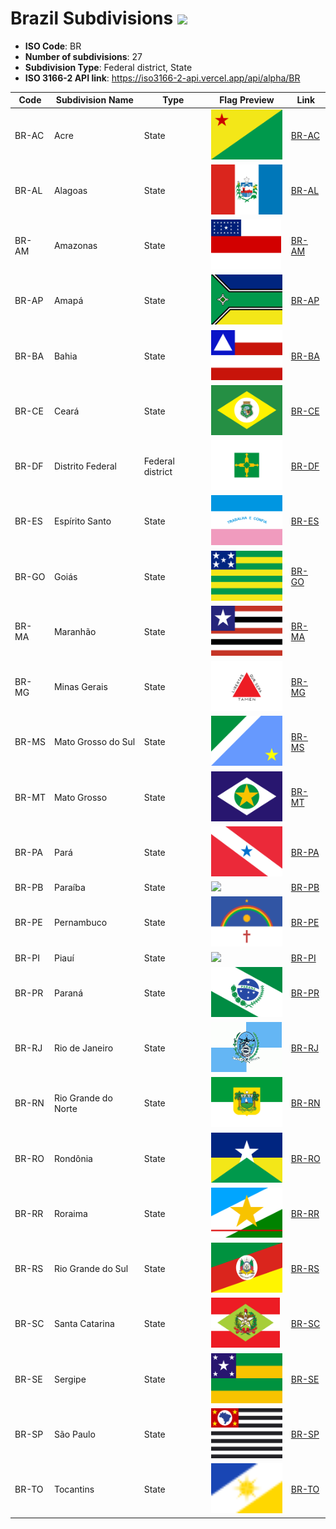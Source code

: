 # Brazil Subdivisions ![](https://flagcdn.com/h40/br.png)

- **ISO Code**: BR
- **Number of subdivisions**: 27
- **Subdivision Type**: Federal district, State
- **ISO 3166-2 API link**: https://iso3166-2-api.vercel.app/api/alpha/BR

| Code  | Subdivision Name         | Type | Flag Preview | Link |
|-------|--------------------------|--------------| -------------- |----------|
| BR-AC | Acre | State | <img src='https://raw.githubusercontent.com/amckenna41/iso3166-flag-icons/main/iso3166-2-icons/BR/BR-AC.svg' height='80'> | [BR-AC](https://github.com/amckenna41/iso3166-flag-icons/blob/main/iso3166-2-icons/BR/BR-AC.svg) |
| BR-AL | Alagoas | State | <img src='https://raw.githubusercontent.com/amckenna41/iso3166-flag-icons/main/iso3166-2-icons/BR/BR-AL.svg' height='80'> | [BR-AL](https://github.com/amckenna41/iso3166-flag-icons/blob/main/iso3166-2-icons/BR/BR-AL.svg) |
| BR-AM | Amazonas | State | <img src='https://raw.githubusercontent.com/amckenna41/iso3166-flag-icons/main/iso3166-2-icons/BR/BR-AM.svg' height='80'> | [BR-AM](https://github.com/amckenna41/iso3166-flag-icons/blob/main/iso3166-2-icons/BR/BR-AM.svg) |
| BR-AP | Amapá | State | <img src='https://raw.githubusercontent.com/amckenna41/iso3166-flag-icons/main/iso3166-2-icons/BR/BR-AP.svg' height='80'> | [BR-AP](https://github.com/amckenna41/iso3166-flag-icons/blob/main/iso3166-2-icons/BR/BR-AP.svg) |
| BR-BA | Bahia | State | <img src='https://raw.githubusercontent.com/amckenna41/iso3166-flag-icons/main/iso3166-2-icons/BR/BR-BA.svg' height='80'> | [BR-BA](https://github.com/amckenna41/iso3166-flag-icons/blob/main/iso3166-2-icons/BR/BR-BA.svg) |
| BR-CE | Ceará | State | <img src='https://raw.githubusercontent.com/amckenna41/iso3166-flag-icons/main/iso3166-2-icons/BR/BR-CE.svg' height='80'> | [BR-CE](https://github.com/amckenna41/iso3166-flag-icons/blob/main/iso3166-2-icons/BR/BR-CE.svg) |
| BR-DF | Distrito Federal | Federal district | <img src='https://raw.githubusercontent.com/amckenna41/iso3166-flag-icons/main/iso3166-2-icons/BR/BR-DF.svg' height='80'> | [BR-DF](https://github.com/amckenna41/iso3166-flag-icons/blob/main/iso3166-2-icons/BR/BR-DF.svg) |
| BR-ES | Espírito Santo | State | <img src='https://raw.githubusercontent.com/amckenna41/iso3166-flag-icons/main/iso3166-2-icons/BR/BR-ES.svg' height='80'> | [BR-ES](https://github.com/amckenna41/iso3166-flag-icons/blob/main/iso3166-2-icons/BR/BR-ES.svg) |
| BR-GO | Goiás | State | <img src='https://raw.githubusercontent.com/amckenna41/iso3166-flag-icons/main/iso3166-2-icons/BR/BR-GO.svg' height='80'> | [BR-GO](https://github.com/amckenna41/iso3166-flag-icons/blob/main/iso3166-2-icons/BR/BR-GO.svg) |
| BR-MA | Maranhão | State | <img src='https://raw.githubusercontent.com/amckenna41/iso3166-flag-icons/main/iso3166-2-icons/BR/BR-MA.svg' height='80'> | [BR-MA](https://github.com/amckenna41/iso3166-flag-icons/blob/main/iso3166-2-icons/BR/BR-MA.svg) |
| BR-MG | Minas Gerais | State | <img src='https://raw.githubusercontent.com/amckenna41/iso3166-flag-icons/main/iso3166-2-icons/BR/BR-MG.svg' height='80'> | [BR-MG](https://github.com/amckenna41/iso3166-flag-icons/blob/main/iso3166-2-icons/BR/BR-MG.svg) |
| BR-MS | Mato Grosso do Sul | State | <img src='https://raw.githubusercontent.com/amckenna41/iso3166-flag-icons/main/iso3166-2-icons/BR/BR-MS.svg' height='80'> | [BR-MS](https://github.com/amckenna41/iso3166-flag-icons/blob/main/iso3166-2-icons/BR/BR-MS.svg) |
| BR-MT | Mato Grosso | State | <img src='https://raw.githubusercontent.com/amckenna41/iso3166-flag-icons/main/iso3166-2-icons/BR/BR-MT.svg' height='80'> | [BR-MT](https://github.com/amckenna41/iso3166-flag-icons/blob/main/iso3166-2-icons/BR/BR-MT.svg) |
| BR-PA | Pará | State | <img src='https://raw.githubusercontent.com/amckenna41/iso3166-flag-icons/main/iso3166-2-icons/BR/BR-PA.svg' height='80'> | [BR-PA](https://github.com/amckenna41/iso3166-flag-icons/blob/main/iso3166-2-icons/BR/BR-PA.svg) |
| BR-PB | Paraíba | State | <img src='https://raw.githubusercontent.com/amckenna41/iso3166-flag-icons/main/iso3166-2-icons/BR/BR-PB.svg' height='80'> | [BR-PB](https://github.com/amckenna41/iso3166-flag-icons/blob/main/iso3166-2-icons/BR/BR-PB.svg) |
| BR-PE | Pernambuco | State | <img src='https://raw.githubusercontent.com/amckenna41/iso3166-flag-icons/main/iso3166-2-icons/BR/BR-PE.svg' height='80'> | [BR-PE](https://github.com/amckenna41/iso3166-flag-icons/blob/main/iso3166-2-icons/BR/BR-PE.svg) |
| BR-PI | Piauí | State | <img src='https://raw.githubusercontent.com/amckenna41/iso3166-flag-icons/main/iso3166-2-icons/BR/BR-PI.svg' height='80'> | [BR-PI](https://github.com/amckenna41/iso3166-flag-icons/blob/main/iso3166-2-icons/BR/BR-PI.svg) |
| BR-PR | Paraná | State | <img src='https://raw.githubusercontent.com/amckenna41/iso3166-flag-icons/main/iso3166-2-icons/BR/BR-PR.svg' height='80'> | [BR-PR](https://github.com/amckenna41/iso3166-flag-icons/blob/main/iso3166-2-icons/BR/BR-PR.svg) |
| BR-RJ | Rio de Janeiro | State | <img src='https://raw.githubusercontent.com/amckenna41/iso3166-flag-icons/main/iso3166-2-icons/BR/BR-RJ.png' height='80'> | [BR-RJ](https://github.com/amckenna41/iso3166-flag-icons/blob/main/iso3166-2-icons/BR/BR-RJ.svg) |
| BR-RN | Rio Grande do Norte | State | <img src='https://raw.githubusercontent.com/amckenna41/iso3166-flag-icons/main/iso3166-2-icons/BR/BR-RN.svg' height='80'> | [BR-RN](https://github.com/amckenna41/iso3166-flag-icons/blob/main/iso3166-2-icons/BR/BR-RN.svg) |
| BR-RO | Rondônia | State | <img src='https://raw.githubusercontent.com/amckenna41/iso3166-flag-icons/main/iso3166-2-icons/BR/BR-RO.svg' height='80'> | [BR-RO](https://github.com/amckenna41/iso3166-flag-icons/blob/main/iso3166-2-icons/BR/BR-RO.svg) |
| BR-RR | Roraima | State | <img src='https://raw.githubusercontent.com/amckenna41/iso3166-flag-icons/main/iso3166-2-icons/BR/BR-RR.svg' height='80'> | [BR-RR](https://github.com/amckenna41/iso3166-flag-icons/blob/main/iso3166-2-icons/BR/BR-RR.svg) |
| BR-RS | Rio Grande do Sul | State | <img src='https://raw.githubusercontent.com/amckenna41/iso3166-flag-icons/main/iso3166-2-icons/BR/BR-RS.svg' height='80'> | [BR-RS](https://github.com/amckenna41/iso3166-flag-icons/blob/main/iso3166-2-icons/BR/BR-RS.svg) |
| BR-SC | Santa Catarina | State | <img src='https://raw.githubusercontent.com/amckenna41/iso3166-flag-icons/main/iso3166-2-icons/BR/BR-SC.svg' height='80'> | [BR-SC](https://github.com/amckenna41/iso3166-flag-icons/blob/main/iso3166-2-icons/BR/BR-SC.svg) |
| BR-SE | Sergipe | State | <img src='https://raw.githubusercontent.com/amckenna41/iso3166-flag-icons/main/iso3166-2-icons/BR/BR-SE.svg' height='80'> | [BR-SE](https://github.com/amckenna41/iso3166-flag-icons/blob/main/iso3166-2-icons/BR/BR-SE.svg) |
| BR-SP | São Paulo | State | <img src='https://raw.githubusercontent.com/amckenna41/iso3166-flag-icons/main/iso3166-2-icons/BR/BR-SP.svg' height='80'> | [BR-SP](https://github.com/amckenna41/iso3166-flag-icons/blob/main/iso3166-2-icons/BR/BR-SP.svg) |
| BR-TO | Tocantins | State | <img src='https://raw.githubusercontent.com/amckenna41/iso3166-flag-icons/main/iso3166-2-icons/BR/BR-TO.svg' height='80'> | [BR-TO](https://github.com/amckenna41/iso3166-flag-icons/blob/main/iso3166-2-icons/BR/BR-TO.svg) |
